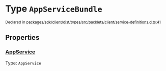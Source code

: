 # Type `AppServiceBundle`
<sub>Declared in [packages/sdk/client/dist/types/src/packlets/client/service-definitions.d.ts:41]()</sub>





## Properties
### [AppService]()
Type: <code>AppService</code>

